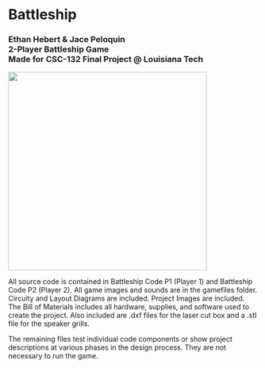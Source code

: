 # Battleship
<h3>
Ethan Hebert & Jace Peloquin <br>
2-Player Battleship Game <br>
Made for CSC-132 Final Project @ Louisiana Tech
</h3>

<img src="https://user-images.githubusercontent.com/80844614/222575585-91f8fd6d-c8b1-4f99-ae26-325377bf7045.png"  width="400">

All source code is contained in Battleship Code P1 (Player 1) and Battleship Code P2 (Player 2).
All game images and sounds are in the gamefiles folder.
Circuity and Layout Diagrams are included.
Project Images are included.
The Bill of Materials includes all hardware, supplies, and software used to create the project.
Also included are .dxf files for the laser cut box and a .stl file for the speaker grills.

The remaining files test individual code components or show project descriptions
at various phases in the design process. They are not necessary to run the game.
